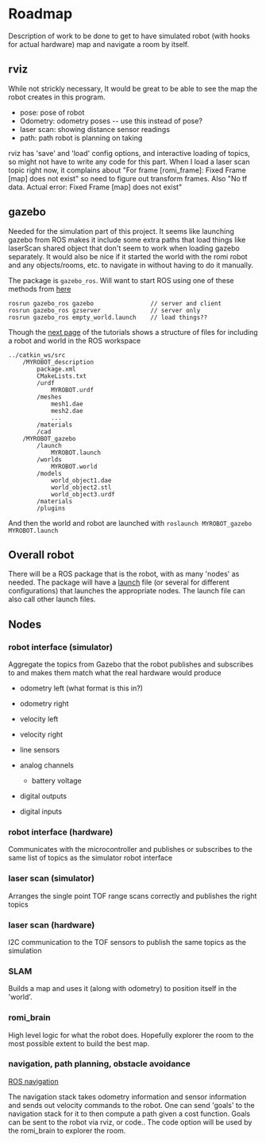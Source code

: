 # Roadmap
Description of work to be done to get to have simulated robot (with hooks for actual hardware) map and navigate a room by itself.

## rviz
While not strickly necessary, It would be great to be able to see the map the robot creates in this program.

- pose: pose of robot
- Odometry: odometry poses -- use this instead of pose?
- laser scan: showing distance sensor readings
- path: path robot is planning on taking

rviz has 'save' and 'load' config options, and interactive loading of topics, so might not have to write any code for this part. When I load a laser scan topic right now, it complains about "For frame [romi_frame]: Fixed Frame [map] does not exist" so need to figure out transform frames. Also "No tf data. Actual error: Fixed Frame [map] does not exist"

## gazebo
Needed for the simulation part of this project. It seems like launching gazebo from ROS makes it include some extra paths that load things like laserScan shared object that don't seem to work when loading gazebo separately. It would also be nice if it started the world with the romi robot and any objects/rooms, etc. to navigate in without having to do it manually. 

The package is `gazebo_ros`. Will want to start ROS using one of these methods from [here](http://gazebosim.org/tutorials?tut=ros_installing&cat=connect_ros#OtherROSWaysToStartGazebo)

```
rosrun gazebo_ros gazebo                // server and client
rosrun gazebo_ros gzserver              // server only
rosrun gazebo_ros empty_world.launch    // load things??
```

Though the [next page](http://gazebosim.org/tutorials?tut=ros_roslaunch&cat=connect_ros) of the tutorials shows a structure of files for including a robot and world in the ROS workspace

```
../catkin_ws/src
    /MYROBOT_description
        package.xml
        CMakeLists.txt
        /urdf
            MYROBOT.urdf
        /meshes
            mesh1.dae
            mesh2.dae
            ...
        /materials
        /cad
    /MYROBOT_gazebo
        /launch
            MYROBOT.launch
        /worlds
            MYROBOT.world
        /models
            world_object1.dae
            world_object2.stl
            world_object3.urdf
        /materials
        /plugins
```

And then the world and robot are launched with `roslaunch MYROBOT_gazebo MYROBOT.launch`

## Overall robot
There will be a ROS package that is the robot, with as many 'nodes' as needed. The package will have a [launch](http://wiki.ros.org/roslaunch) file (or several for different configurations) that launches the appropriate nodes. The launch file can also call other launch files.

## Nodes

### robot interface (simulator)
Aggregate the topics from Gazebo that the robot publishes and subscribes to and makes them match what the real hardware would produce

- odometry left (what format is this in?)
- odometry right
- velocity left
- velocity right

- line sensors
- analog channels
    - battery voltage
- digital outputs
- digital inputs

### robot interface (hardware)
Communicates with the microcontroller and publishes or subscribes to the same list of topics as the simulator robot interface

### laser scan (simulator)
Arranges the single point TOF range scans correctly and publishes the right topics

### laser scan (hardware)
I2C communication to the TOF sensors to publish the same topics as the simulation

### SLAM
Builds a map and uses it (along with odometry) to position itself in the 'world'.

### romi_brain
High level logic for what the robot does. Hopefully explorer the room to the most possible extent to build the best map.

### navigation, path planning, obstacle avoidance

[ROS navigation](http://wiki.ros.org/navigation/Tutorials/RobotSetup)

The navigation stack takes odometry information and sensor information and sends out velocity commands to the robot. One can send 'goals' to the navigation stack for it to then compute a path given a cost function. Goals can be sent to the robot via rviz, or code.. The code option will be used by the romi_brain to explorer the room.